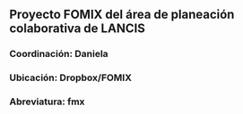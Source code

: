 ## Proyecto FOMIX del área de planeación colaborativa de LANCIS
### Coordinación: Daniela
### Ubicación: Dropbox/FOMIX
### Abreviatura: fmx
